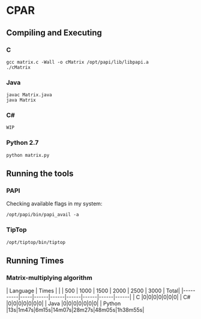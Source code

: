 # CPAR

## Compiling and Executing

### C
```
gcc matrix.c -Wall -o cMatrix /opt/papi/lib/libpapi.a
./cMatrix
```

### Java
```
javac Matrix.java
java Matrix
```

### C#
```
WIP
```

### Python 2.7
```
python matrix.py
```


## Running the tools

### PAPI
Checking available flags in my system:
```
/opt/papi/bin/papi_avail -a
```

### TipTop
```
/opt/tiptop/bin/tiptop
```


## Running Times

### Matrix-multiplying algorithm

| Language | Times |
|          | 500 | 1000 | 1500 | 2000 | 2500 | 3000 | Total|
|----------|-----|------|------|------|------|------|------|
| C        |0|0|0|0|0|0|0|
| C#       |0|0|0|0|0|0|0|
| Java     |0|0|0|0|0|0|0|
| Python   |13s|1m47s|6m15s|14m07s|28m27s|48m05s|1h38m55s|